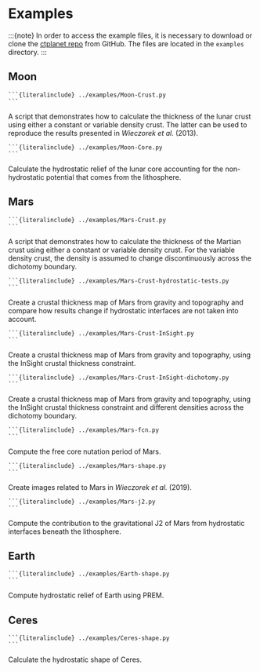 # Examples

:::{note}
In order to access the example files, it is necessary to download or clone the [ctplanet repo](https://github.com/MarkWieczorek/ctplanet) from GitHub. The files are located in the `examples` directory.
:::

## Moon

````{collapse} <b>Moon-Crust.py</b>
```{literalinclude} ../examples/Moon-Crust.py
```
````

A script that demonstrates how to calculate the thickness of the lunar crust
using either a constant or variable density crust. The latter can be used
to reproduce the results presented in *Wieczorek et al.* (2013).

````{collapse} <b>Moon-Core.py</b>
```{literalinclude} ../examples/Moon-Core.py
```
````

Calculate the hydrostatic relief of the lunar core accounting for the
non-hydrostatic potential that comes from the lithosphere.

## Mars

````{collapse} <b>Mars-Crust.py</b>
```{literalinclude} ../examples/Mars-Crust.py
```
````

A script that demonstrates how to calculate the thickness of the Martian
crust using either a constant or variable density crust. For the variable
density crust, the density is assumed to change discontinuously across the
dichotomy boundary.

````{collapse} <b>Mars-Crust-hydrostatic-tests.py</b>
```{literalinclude} ../examples/Mars-Crust-hydrostatic-tests.py
```
````

Create a crustal thickness map of Mars from gravity and topography and
compare how results change if hydrostatic interfaces are not taken into
account.

````{collapse} <b>Mars-Crust-InSight.py</b>
```{literalinclude} ../examples/Mars-Crust-InSight.py
```
````

Create a crustal thickness map of Mars from gravity and topography, using
the InSight crustal thickness constraint.

````{collapse} <b>Mars-Crust-InSight-dichotomy.py</b>
```{literalinclude} ../examples/Mars-Crust-InSight-dichotomy.py
```
````

Create a crustal thickness map of Mars from gravity and topography, using
the InSight crustal thickness constraint and different densities across
the dichotomy boundary.

````{collapse} <b>Mars-fcn.py</b>
```{literalinclude} ../examples/Mars-fcn.py
```
````

Compute the free core nutation period of Mars.

````{collapse} <b>Mars-shape.py</b>
```{literalinclude} ../examples/Mars-shape.py
```
````

Create images related to Mars in *Wieczorek et al.* (2019).

````{collapse} <b>Mars-j2.py</b>
```{literalinclude} ../examples/Mars-j2.py
```
````

Compute the contribution to the gravitational J2 of Mars from hydrostatic
interfaces beneath the lithosphere.

## Earth

````{collapse} <b>Earth-shape.py</b>
```{literalinclude} ../examples/Earth-shape.py
```
````

Compute hydrostatic relief of Earth using PREM.

## Ceres

````{collapse} <b>Ceres-shape.py</b>
```{literalinclude} ../examples/Ceres-shape.py
```
````

Calculate the hydrostatic shape of Ceres.
